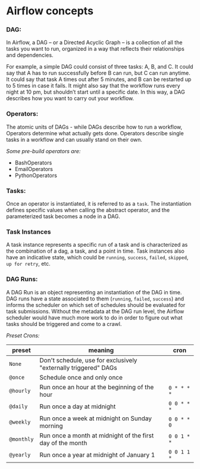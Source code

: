 # Airflow concepts

### DAG:

In Airflow, a DAG – or a Directed Acyclic Graph – is a collection of all the tasks you want to run, organized in a way that reflects their relationships and dependencies.

For example, a simple DAG could consist of three tasks: A, B, and C. It could say that A has to run successfully before  B can run, but C can run anytime. It could say that task A times out after 5 minutes, and B can be restarted up to 5 times in case it fails. It might also say that the workflow runs every night at 10 pm, but shouldn’t start until a specific date. In this way, a DAG describes how you want to carry out your workflow.

### Operators:

The atomic units of DAGs - while DAGs describe how to run a workflow, Operators determine what actually gets done. Operators describe single tasks in a workflow and can usually stand on their own.

*Some pre-build operators are:*

- BashOperators
- EmailOperators
- PythonOperators

### Tasks:

Once an operator is instantiated, it is referred to as a `task`. The instantiation defines specific values when calling the abstract operator, and the parameterized task becomes a node in a DAG.

### Task Instances

A task instance represents a specific run of a task and is characterized as the combination of a dag, a task, and a point in time. Task instances also have an indicative state, which could be `running`, `success`, `failed`, `skipped`, `up for retry`, etc.

### DAG Runs:

A DAG Run is an object representing an instantiation of the DAG in time. DAG runs have a state associated to them (`running`, `failed`, `success`) and informs the scheduler on which set of schedules should be evaluated for task submissions. Without the metadata at the DAG run level, the Airflow scheduler would have much more work to do in order to figure out what tasks should be triggered and come to a crawl.

*Preset Crons:*

| preset     | meaning                                                         | cron        |
| ---------- | --------------------------------------------------------------- | ----------- |
| `None`     | Don't schedule, use for exclusively "externally triggered" DAGs |             |
| `@once`    | Schedule once and only once                                     |             |
| `@hourly`  | Run once an hour at the beginning of the hour                   | `0 * * * *` |
| `@daily`   | Run once a day at midnight                                      | `0 0 * * *` |
| `@weekly`  | Run once a week at midnight on Sunday morning                   | `0 0 * * 0` |
| `@monthly` | Run once a month at midnight of the first day of the month      | `0 0 1 * *` |
| `@yearly`  | Run once a year at midnight of January 1                        | `0 0 1 1 *` |


